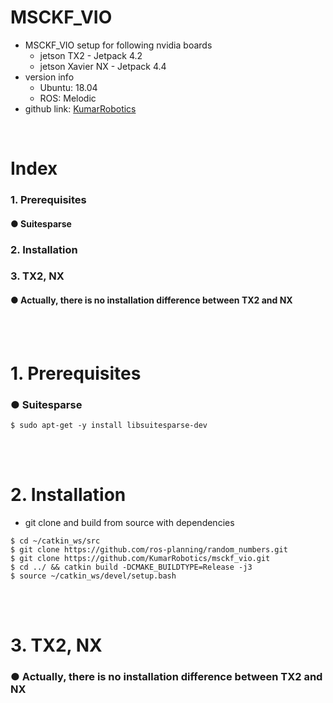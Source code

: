 # MSCKF_VIO
+ MSCKF_VIO setup for following nvidia boards
    + jetson TX2 - Jetpack 4.2
    + jetson Xavier NX - Jetpack 4.4
+ version info
    + Ubuntu: 18.04 
    + ROS: Melodic 
+ github link: [KumarRobotics](https://github.com/KumarRobotics/msckf_vio)
<br>

# Index
### 1. Prerequisites
####    ● Suitesparse
### 2. Installation
### 3. TX2, NX
####    ● Actually, there is no installation difference between TX2 and NX
<br><br>

# 1. Prerequisites
### ● Suitesparse
```
$ sudo apt-get -y install libsuitesparse-dev
```
<br><br>

# 2. Installation
+ git clone and build from source with dependencies
```
$ cd ~/catkin_ws/src
$ git clone https://github.com/ros-planning/random_numbers.git
$ git clone https://github.com/KumarRobotics/msckf_vio.git
$ cd ../ && catkin build -DCMAKE_BUILDTYPE=Release -j3
$ source ~/catkin_ws/devel/setup.bash
```
<br><br>

# 3. TX2, NX
### ● Actually, there is no installation difference between TX2 and NX

